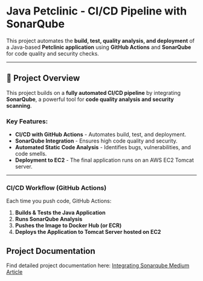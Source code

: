 # Java Petclinic - CI/CD Pipeline with SonarQube 

This project automates the **build, test, quality analysis, and deployment** of a Java-based **Petclinic application** using **GitHub Actions** and **SonarQube** for code quality and security checks.  

---

## 📌 Project Overview  

This project builds on a **fully automated CI/CD pipeline** by integrating **SonarQube**, a powerful tool for **code quality analysis and security scanning**.  

### Key Features:
- **CI/CD with GitHub Actions** - Automates build, test, and deployment.  
- **SonarQube Integration** - Ensures high code quality and security.  
- **Automated Static Code Analysis** - Identifies bugs, vulnerabilities, and code smells.  
- **Deployment to EC2** - The final application runs on an AWS EC2 Tomcat server.
  
---

### CI/CD Workflow (GitHub Actions)  

Each time you push code, GitHub Actions:  
1. **Builds & Tests the Java Application** 
2. **Runs SonarQube Analysis**   
3. **Pushes the Image to Docker Hub (or ECR)**   
4. **Deploys the Application to Tomcat Server hosted on EC2**

## Project Documentation
Find detailed project documentation here:
[Integrating Sonarqube Medium Article](https://medium.com/@ntando.mv15/integrating-sonarqube-in-ci-cd-with-github-actions-ee6ce450ceea)
